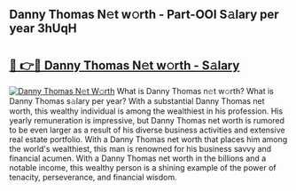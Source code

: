 ## Danny Thomas N𝚎t w𝚘rth - Part-OOI S𝚊lary per year 3hUqH

# <h2><a href="http://gc1kwiw.nevu.top/?p=Danny+Thomas">🔗 👉🔴 Danny Thomas N𝚎t w𝚘rth - S𝚊lary</a></h2>

[![Danny Thomas N𝚎t W𝚘rth](https://i.imgur.com/Oavwk0R.jpeg)](http://gc1kwiw.nevu.top/?p=Danny+Thomas)
What is Danny Thomas n𝚎t w𝚘rth? What is Danny Thomas s𝚊lary per year?
With a substantial Danny Thomas net worth, this wealthy individual is among the wealthiest in his profession. His yearly remuneration is impressive, but Danny Thomas net worth is rumored to be even larger as a result of his diverse business activities and extensive real estate portfolio. With a Danny Thomas net worth that places him among the world's wealthiest, this man is renowned for his business savvy and financial acumen. With a Danny Thomas net worth in the billions and a notable income, this wealthy person is a shining example of the power of tenacity, perseverance, and financial wisdom.
